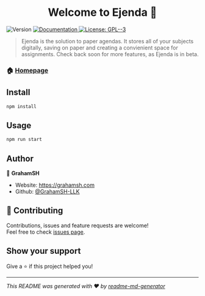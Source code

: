 <h1 align="center">Welcome to Ejenda 👋</h1>
<p>
  <img alt="Version" src="https://img.shields.io/badge/version-2.1.0-blue.svg?cacheSeconds=2592000" />
  <a href="https://docs.ejenda.org" target="_blank">
    <img alt="Documentation" src="https://img.shields.io/badge/documentation-yes-brightgreen.svg" />
  </a>
  <a href="#" target="_blank">
    <img alt="License: GPL--3" src="https://img.shields.io/badge/License-GPL--3-yellow.svg" />
  </a>
</p>

> Ejenda is the solution to paper agendas. It stores all of your subjects digitally, saving on paper and creating a convienient space for assignments. Check back soon for more features, as Ejenda is in beta.

### 🏠 [Homepage](https://ejenda.org)

## Install

```sh
npm install
```

## Usage

```sh
npm run start
```

## Author

👤 **GrahamSH**

* Website: https://grahamsh.com
* Github: [@GrahamSH-LLK](https://github.com/GrahamSH-LLK)

## 🤝 Contributing

Contributions, issues and feature requests are welcome!<br />Feel free to check [issues page](https://github.com/Ejenda/Ejenda/issues). 

## Show your support

Give a ⭐️ if this project helped you!

***
_This README was generated with ❤️ by [readme-md-generator](https://github.com/kefranabg/readme-md-generator)_
